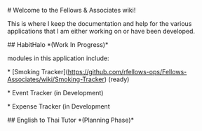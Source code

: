 \# Welcome to the Fellows \& Associates wiki!



This is where I keep the documentation and help for the various applications that I am either working on or have been developed.



\## HabitHalo \*(Work In Progress)\*

modules in this application include:

\* \[Smoking Tracker](https://github.com/rfellows-ops/Fellows-Associates/wiki/Smoking-Tracker) (ready)

\* Event Tracker (in Development)

\* Expense Tracker (in Development



\## English to Thai Tutor \*(Planning Phase)\*

